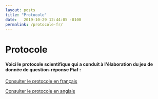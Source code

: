 ```yaml
---
layout: posts
title: "Protocole"
date:   2019-10-29 12:44:05 -0100
permalink: /protocole-fr/
---
```


# Protocole 

#### Voici le protocole scientifique qui a conduit à l'élaboration du jeu de donnée de question-réponse Piaf :
  
[Consulter le protocole en français](../img/fr_protocol.pdf)  
  
[Consulter le protocole en anglais](../img/en_protocol.pdf)  

